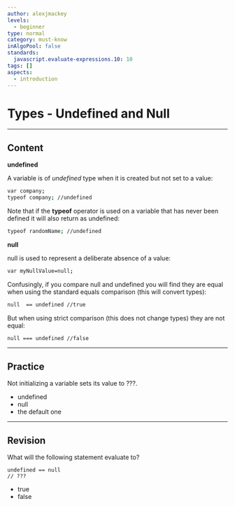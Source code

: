 ```yaml
---
author: alexjmackey
levels:
  - beginner
type: normal
category: must-know
inAlgoPool: false
standards:
  javascript.evaluate-expressions.10: 10
tags: []
aspects:
  - introduction
---
```


# Types - Undefined and Null


---

## Content

**undefined**

A variable is of *undefined* type when it is created but not set to a value:

```bash
var company;
typeof company; //undefined
```

Note that if the **typeof** operator is used on a variable that has never been defined it will also return as undefined:

```bash
typeof randomName; //undefined
```

**null**

null is used to represent a deliberate absence of a value:

```bash
var myNullValue=null;
```

Confusingly, if you compare null and undefined you will find they are equal when using the standard equals comparison (this will convert types):

```bash
null  == undefined //true
```

But when using strict comparison (this does not change types) they are not equal:

```bash
null === undefined //false
```


---

## Practice

Not initializing a variable sets its value to ???.

* undefined
* null
* the default one


---

## Revision

What will the following statement evaluate to?

    undefined == null
    // ???

* true
* false

